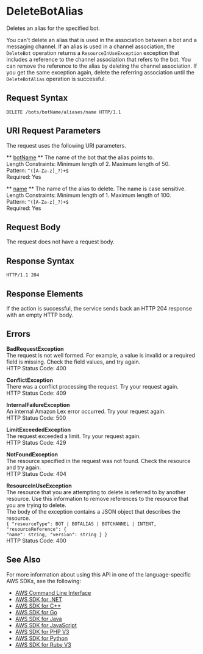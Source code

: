 # DeleteBotAlias<a name="API_DeleteBotAlias"></a>

Deletes an alias for the specified bot\. 

You can't delete an alias that is used in the association between a bot and a messaging channel\. If an alias is used in a channel association, the `DeleteBot` operation returns a `ResourceInUseException` exception that includes a reference to the channel association that refers to the bot\. You can remove the reference to the alias by deleting the channel association\. If you get the same exception again, delete the referring association until the `DeleteBotAlias` operation is successful\.

## Request Syntax<a name="API_DeleteBotAlias_RequestSyntax"></a>

```
DELETE /bots/botName/aliases/name HTTP/1.1
```

## URI Request Parameters<a name="API_DeleteBotAlias_RequestParameters"></a>

The request uses the following URI parameters\.

 ** [botName](#API_DeleteBotAlias_RequestSyntax) **   <a name="lex-DeleteBotAlias-request-botName"></a>
The name of the bot that the alias points to\.  
Length Constraints: Minimum length of 2\. Maximum length of 50\.  
Pattern: `^([A-Za-z]_?)+$`   
Required: Yes

 ** [name](#API_DeleteBotAlias_RequestSyntax) **   <a name="lex-DeleteBotAlias-request-name"></a>
The name of the alias to delete\. The name is case sensitive\.   
Length Constraints: Minimum length of 1\. Maximum length of 100\.  
Pattern: `^([A-Za-z]_?)+$`   
Required: Yes

## Request Body<a name="API_DeleteBotAlias_RequestBody"></a>

The request does not have a request body\.

## Response Syntax<a name="API_DeleteBotAlias_ResponseSyntax"></a>

```
HTTP/1.1 204
```

## Response Elements<a name="API_DeleteBotAlias_ResponseElements"></a>

If the action is successful, the service sends back an HTTP 204 response with an empty HTTP body\.

## Errors<a name="API_DeleteBotAlias_Errors"></a>

 **BadRequestException**   
The request is not well formed\. For example, a value is invalid or a required field is missing\. Check the field values, and try again\.  
HTTP Status Code: 400

 **ConflictException**   
 There was a conflict processing the request\. Try your request again\.   
HTTP Status Code: 409

 **InternalFailureException**   
An internal Amazon Lex error occurred\. Try your request again\.  
HTTP Status Code: 500

 **LimitExceededException**   
The request exceeded a limit\. Try your request again\.  
HTTP Status Code: 429

 **NotFoundException**   
The resource specified in the request was not found\. Check the resource and try again\.  
HTTP Status Code: 404

 **ResourceInUseException**   
The resource that you are attempting to delete is referred to by another resource\. Use this information to remove references to the resource that you are trying to delete\.  
The body of the exception contains a JSON object that describes the resource\.  
 `{ "resourceType": BOT | BOTALIAS | BOTCHANNEL | INTENT,`   
 `"resourceReference": {`   
 `"name": string, "version": string } }`   
HTTP Status Code: 400

## See Also<a name="API_DeleteBotAlias_SeeAlso"></a>

For more information about using this API in one of the language\-specific AWS SDKs, see the following:
+  [AWS Command Line Interface](https://docs.aws.amazon.com/goto/aws-cli/lex-models-2017-04-19/DeleteBotAlias) 
+  [AWS SDK for \.NET](https://docs.aws.amazon.com/goto/DotNetSDKV3/lex-models-2017-04-19/DeleteBotAlias) 
+  [AWS SDK for C\+\+](https://docs.aws.amazon.com/goto/SdkForCpp/lex-models-2017-04-19/DeleteBotAlias) 
+  [AWS SDK for Go](https://docs.aws.amazon.com/goto/SdkForGoV1/lex-models-2017-04-19/DeleteBotAlias) 
+  [AWS SDK for Java](https://docs.aws.amazon.com/goto/SdkForJava/lex-models-2017-04-19/DeleteBotAlias) 
+  [AWS SDK for JavaScript](https://docs.aws.amazon.com/goto/AWSJavaScriptSDK/lex-models-2017-04-19/DeleteBotAlias) 
+  [AWS SDK for PHP V3](https://docs.aws.amazon.com/goto/SdkForPHPV3/lex-models-2017-04-19/DeleteBotAlias) 
+  [AWS SDK for Python](https://docs.aws.amazon.com/goto/boto3/lex-models-2017-04-19/DeleteBotAlias) 
+  [AWS SDK for Ruby V3](https://docs.aws.amazon.com/goto/SdkForRubyV3/lex-models-2017-04-19/DeleteBotAlias) 